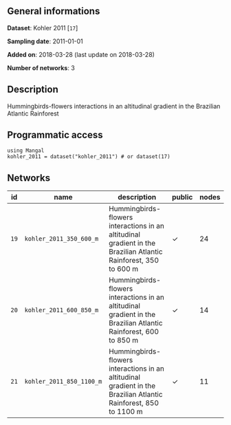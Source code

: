 ## General informations

**Dataset**: Kohler 2011 [`17`]

**Sampling date**: 2011-01-01

**Added on**: 2018-03-28 (last update on 2018-03-28)

**Number of networks**: 3

## Description

Hummingbirds-flowers interactions in an altitudinal gradient in the Brazilian Atlantic Rainforest

## Programmatic access

    using Mangal
    kohler_2011 = dataset("kohler_2011") # or dataset(17)

## Networks

| id | name | description | public | nodes |
|:--:|------|-------------|--------|-------|
| `19` | `kohler_2011_350_600_m` | Hummingbirds-flowers interactions in an altitudinal gradient in the Brazilian Atlantic Rainforest, 350 to 600 m | ✓ | 24 |
| `20` | `kohler_2011_600_850_m` | Hummingbirds-flowers interactions in an altitudinal gradient in the Brazilian Atlantic Rainforest, 600 to 850 m | ✓ | 14 |
| `21` | `kohler_2011_850_1100_m` | Hummingbirds-flowers interactions in an altitudinal gradient in the Brazilian Atlantic Rainforest, 850 to 1100 m | ✓ | 11 |


